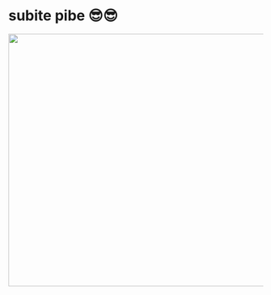 #  subite pibe :sunglasses::sunglasses:


<p>
    <img src="https://media.tycsports.com/files/2021/07/12/306200/scaloneta_416x234.jpg" width="1000" height="500" />
</p>
